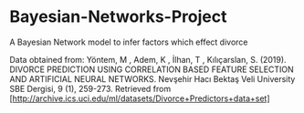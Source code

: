 # Bayesian-Networks-Project
A Bayesian Network model to infer factors which effect divorce

Data obtained from: Yöntem, M , Adem, K , İlhan, T , Kılıçarslan, S. (2019). DIVORCE PREDICTION USING CORRELATION BASED FEATURE SELECTION AND ARTIFICIAL NEURAL NETWORKS. Nevşehir Hacı Bektaş Veli University SBE Dergisi, 9 (1), 259-273. Retrieved from [http://archive.ics.uci.edu/ml/datasets/Divorce+Predictors+data+set]
